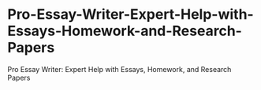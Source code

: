 # Pro-Essay-Writer-Expert-Help-with-Essays-Homework-and-Research-Papers
Pro Essay Writer: Expert Help with Essays, Homework, and Research Papers
